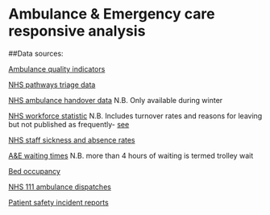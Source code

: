 # Ambulance & Emergency care responsive analysis

##Data sources:
 
[Ambulance quality indicators](https://www.england.nhs.uk/statistics/statistical-work-areas/ambulance-quality-indicators/ambulance-quality-indicators-data-2021-22/) 

[NHS pathways triage data](https://digital.nhs.uk/services/nhs-pathways/nhs-pathways-service-information/monthly-triage-data/999-nhs-pathways-monthly-triage-data---april-2022)  

[NHS ambulance handover data](https://www.england.nhs.uk/statistics/statistical-work-areas/uec-sitrep/urgent-and-emergency-care-daily-situation-reports-2020-21/) 
N.B. Only available during winter

[NHS workforce statistic](https://digital.nhs.uk/data-and-information/publications/statistical/nhs-workforce-statistics/january-2021) 
N.B. Includes turnover rates and reasons for leaving  but not published as frequently- [see](https://digital.nhs.uk/data-and-information/publications/statistical/nhs-workforce-statistics/december-2021)  

[NHS staff sickness and absence rates](https://digital.nhs.uk/data-and-information/publications/statistical/nhs-sickness-absence-rates/april-2020-provisional-statistics)    

[A&E waiting times](https://www.england.nhs.uk/statistics/statistical-work-areas/ae-waiting-times-and-activity/) 
N.B. more than 4 hours of waiting is termed trolley wait

[Bed occupancy](https://www.england.nhs.uk/statistics/statistical-work-areas/bed-availability-and-occupancy/bed-data-overnight/)

[NHS 111 ambulance dispatches](https://www.england.nhs.uk/statistics/statistical-work-areas/nhs-111-minimum-data-set/nhs-111-minimum-data-set-2020-21/)  

[Patient safety incident reports](https://www.england.nhs.uk/patient-safety/monthly-data-patient-safety-incident-reports/)
